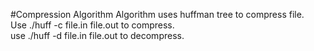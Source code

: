 #Compression Algorithm
Algorithm uses huffman tree to compress file.  
Use ./huff -c file.in file.out to compress.  
use ./huff -d file.in file.out to decompress.  
